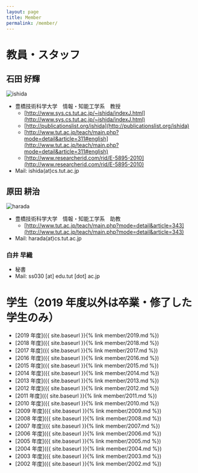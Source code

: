 ```yaml
---
layout: page
title: Member
permalink: /member/
---
```


# 教員・スタッフ
## 石田 好輝
![ishida]({{site.baseurl}}/img/ishida.jpg)
- 豊橋技術科学大学　情報・知能工学系　教授
  - [http://www.sys.cs.tut.ac.jp/~ishida/indexJ.html](http://www.sys.cs.tut.ac.jp/~ishida/indexJ.html)
  - [http://publicationslist.org/ishida](http://publicationslist.org/ishida)
  - [http://www.tut.ac.jp/teach/main.php?mode=detail&article=311#english](http://www.tut.ac.jp/teach/main.php?mode=detail&article=311#english)
  - [http://www.researcherid.com/rid/E-5895-2010](http://www.researcherid.com/rid/E-5895-2010)
- Mail: ishida(at)cs.tut.ac.jp

## 原田 耕治
![harada]({{site.baseurl}}/img/harada.jpg)
- 豊橋技術科学大学　情報・知能工学系　助教
  - [http://www.tut.ac.jp/teach/main.php?mode=detail&article=343](http://www.tut.ac.jp/teach/main.php?mode=detail&article=343)
- Mail: harada(at)cs.tut.ac.jp

### 白井 早織
- 秘書
- Mail: ss030 [at] edu.tut [dot] ac.jp

# 学生（2019 年度以外は卒業・修了した学生のみ）
- [2019 年度]({{  site.baseurl  }}{% link member/2019.md %})
- [2018 年度]({{  site.baseurl  }}{% link member/2018.md %})
- [2017 年度]({{  site.baseurl  }}{% link member/2017.md %})
- [2016 年度]({{  site.baseurl  }}{% link member/2016.md %})
- [2015 年度]({{  site.baseurl  }}{% link member/2015.md %})
- [2014 年度]({{  site.baseurl  }}{% link member/2014.md %})
- [2013 年度]({{  site.baseurl  }}{% link member/2013.md %})
- [2012 年度]({{  site.baseurl  }}{% link member/2012.md %})
- [2011 年度]({{  site.baseurl  }}{% link member/2011.md %})
- [2010 年度]({{  site.baseurl  }}{% link member/2010.md %})
- [2009 年度]({{  site.baseurl  }}{% link member/2009.md %})
- [2008 年度]({{  site.baseurl  }}{% link member/2008.md %})
- [2007 年度]({{  site.baseurl  }}{% link member/2007.md %})
- [2006 年度]({{  site.baseurl  }}{% link member/2006.md %})
- [2005 年度]({{  site.baseurl  }}{% link member/2005.md %})
- [2004 年度]({{  site.baseurl  }}{% link member/2004.md %})
- [2003 年度]({{  site.baseurl  }}{% link member/2003.md %})
- [2002 年度]({{  site.baseurl  }}{% link member/2002.md %})
